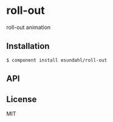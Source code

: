 
# roll-out

  roll-out animation

## Installation

    $ component install esundahl/roll-out

## API

   

## License

  MIT
